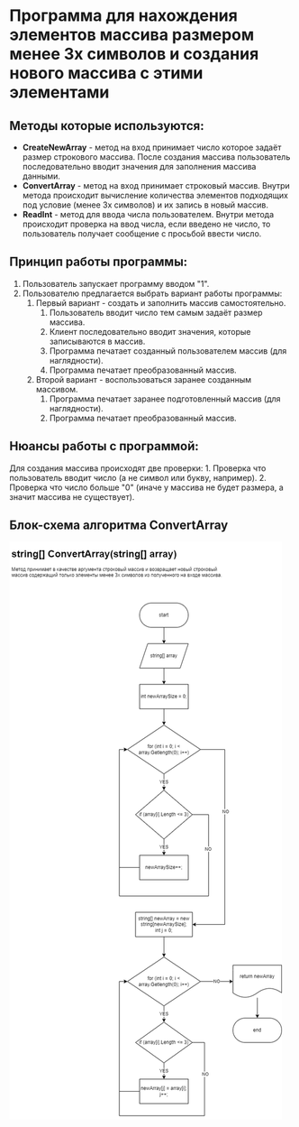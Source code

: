 # Программа для нахождения элементов массива размером менее 3х символов и создания нового массива с этими элементами

## Методы которые используются:

- **CreateNewArray** - метод на вход принимает число которое задаёт размер строкового массива. После создания массива пользователь последовательно вводит значения для заполнения массива данными.
- **ConvertArray** - метод на вход принимает строковый массив. Внутри метода происходит вычисление количества элементов подходящих под условие (менее 3х символов) и их запись в новый массив.
- **ReadInt** - метод для ввода числа пользователем. Внутри метода происходит проверка на ввод числа, если введено не число, то пользователь получает сообщение с просьбой ввести число.

## Принцип работы программы:

1. Пользователь запускает программу вводом "1".
1. Пользователю предлагается выбрать вариант работы программы:
    1. Первый вариант - создать и заполнить массив самостоятельно.
        1. Пользователь вводит число тем самым задаёт размер массива.
	    1. Клиент последовательно вводит значения, которые записываются в массив.
	    1. Программа печатает созданный пользователем массив (для наглядности).
	    1. Программа печатает преобразованный массив.
	1. Второй вариант - воспользоваться заранее созданным массивом.
		1. Программа печатает заранее подготовленный массив (для наглядности).
		1. Программа печатает преобразованный массив.

## Нюансы работы с программой:

Для создания массива происходят две проверки:
	1. Проверка что пользователь вводит число (а не символ или букву, например).
	2. Проверка что число больше "0" (иначе у массива не будет размера, а значит массива не существует).

## Блок-схема алгоритма ConvertArray
![block-scheme](Final%20Work.png)